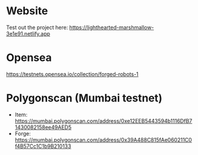 # Website
Test out the project here: https://lighthearted-marshmallow-3e1e91.netlify.app

# Opensea
 https://testnets.opensea.io/collection/forged-robots-1
# Polygonscan (Mumbai testnet)

- Item: https://mumbai.polygonscan.com/address/0xe12EEB5443594b1116DfB71430082158ee49AED5
- Forge: https://mumbai.polygonscan.com/address/0x39A488C815fAe060211C0f4B57Cc1C1b9B210133

